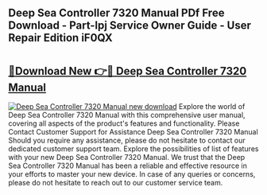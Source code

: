 ## Deep Sea Controller 7320 Manual PDf Free Download - Part-lpj Service Owner Guide - User Repair Edition iF0QX

# <h2><a href="http://bc20714.oget.top/?id=Deep+Sea+Controller+7320+Manual">🔗Download New 👉🔴 Deep Sea Controller 7320 Manual</a></h2>

[![Deep Sea Controller 7320 Manual new download](https://i.imgur.com/5g1atiW.png)](http://bc20714.oget.top/?id=Deep+Sea+Controller+7320+Manual)
Explore the world of Deep Sea Controller 7320 Manual with this comprehensive user manual, covering all aspects of the product's features and functionality. Please Contact Customer Support for Assistance Deep Sea Controller 7320 Manual Should you require any assistance, please do not hesitate to contact our dedicated customer support team. Explore the possibilities of list of features with your new Deep Sea Controller 7320 Manual. We trust that the Deep Sea Controller 7320 Manual has been a reliable and effective resource in your efforts to master your new device. In case of any queries or concerns, please do not hesitate to reach out to our customer service team.

